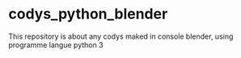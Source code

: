 # codys_python_blender
This repository is about any codys maked in console blender, using programme langue python 3
